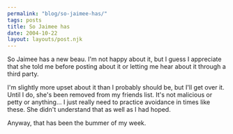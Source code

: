 ```yaml
---
permalink: "blog/so-jaimee-has/"
tags: posts
title: So Jaimee has
date: 2004-10-22
layout: layouts/post.njk
---
```


So Jaimee has a new beau. I'm not happy about it, but I guess I appreciate that she told me before posting about it or letting me hear about it through a third party.

I'm slightly more upset about it than I probably should be, but I'll get over it. Until I do, she's been removed from my friends list. It's not malicious or petty or anything... I just really need to practice avoidance in times like these. She didn't understand that as well as I had hoped. 

Anyway, that has been the bummer of my week.